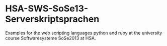 HSA-SWS-SoSe13-Serverskriptsprachen
===================================

Examples for the web scripting languages python and ruby at the university course Softwaresysteme SoSe2013 at HSA.